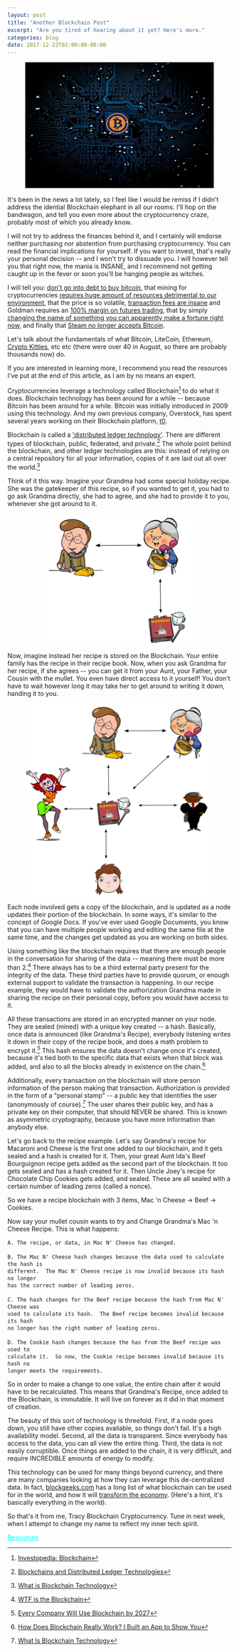 ```yaml
---
layout: post
title: "Another Blockchain Post"
excerpt: "Are you tired of hearing about it yet? Here's more."
categories: blog
date: 2017-12-22T02:00:00-06:00
---
```


<center><figure>
<img src="/images/bitcoin.jpg">
</figure></center>

It's been in the news a lot lately, so I feel like I would be remiss if I didn't address the idential Blockchain elephant in all our rooms.  I'll hop on the bandwagon, and tell you even more about the cryptocurrency craze, probably most of which you already know.

I will not try to address the finances behind it, and I certainly will endorse neither purchasing nor abstention from purchasing cryptocurrency.  You can read the financial implications for yourself. If you want to invest, that's really your personal decision -- and I won't try to dissuade you.  I will however tell you that right now, the mania is INSANE, and I recommend not getting caught up in the fever or soon you'll be hanging people as witches.

I will tell you: <a href="https://www.vice.com/en_us/article/d3xywq/buy-bitcoin-with-debt-insane?utm_source=vicetwitterus">don't go into debt to buy bitcoin</a>, that mining for cryptocurrencies <a href="http://www.businessinsider.com/bitcoin-is-ruining-the-planet-2017-12?r=US&IR=T">requires huge amount of resources detrimental to our environment</a>, that the price is so volatile, <a href="https://arstechnica.com/tech-policy/2017/12/bitcoin-fees-rising-high/">transaction fees are insane</a> and Goldman requires an <a href="https://www.bloomberg.com/news/articles/2017-12-14/goldman-said-to-seek-100-margin-on-some-bitcoin-futures-trades">100% margin on futures trading</a>, that by simply <a href="https://techcrunch.com/2017/12/21/long-island-iced-tea-shares-went-gangbusters-after-changing-its-name-to-long-blockchain/">changing the name of something you can apparently make a fortune right now</a>, and finally that <a href="https://steamcommunity.com/games/593110/announcements/detail/1464096684955433613">Steam no longer accepts Bitcoin</a>.

Let's talk about the fundamentals of what Bitcoin, LiteCoin, Ethereum, <a href="https://www.cryptokitties.co/">Crypto Kitties</a>, etc etc (there were over 40 in August, so there are probably thousands now) do.

If you are interested in learning more, I recommend you read the resources I've put at the end of this article, as I am by no means an expert.

Cryptocurrencies leverage a technology called Blockchain[^1] to do what it does.  Blockchain technology has been around for a while -- because Bitcoin has been around for a while.  Bitcoin was initially introduced in 2009 using this technology.  And my own previous company, Overstock, has spent several years working on their Blockchain platform, <a href="https://www.tzero.com/">t0</a>.

Blockchain is called a <a href="https://www.investopedia.com/terms/d/distributed-ledgers.asp">'distributed ledger technology'</a>.  There are different types of blockchain, public, federated, and private.[^2]  The whole point behind the blockchain, and other ledger technologies are this: instead of relying on a central repository for all your information, copies of it are laid out all over the world.[^3]  

Think of it this way.  Imagine your Grandma had some special holiday recipe.  She was the gatekeeper of this recipe, so if you wanted to get it, you had to go ask Grandma directly, she had to agree, and she had to provide it to you, whenever she got around to it.

<center><figure>
<img src="/images/recipe.jpg">
</figure></center>

Now, imagine instead her recipe is stored on the Blockchain.  Your entire family has the recipe in their recipe book.  Now, when you ask Grandma for her recipe, if she agrees -- you can get it from your Aunt, your Father, your Cousin with the mullet.  You even have direct access to it yourself!  You don't have to wait however long it may take her to get around to writing it down, handing it to you.

<center><figure>
<img src="/images/recipe_2.jpg">
</figure></center>

Each node involved gets a copy of the blockchain, and is updated as a node updates their portion of the blockchain.  In some ways, it's similar to the concept of Google Docs.  If you've ever used Google Documents, you know that you can have multiple people working and editing the same file at the same time, and the changes get updated as you are working on both sides.

Using something like the blockchain requires that there are enough people in the conversation for sharing of the data -- meaning there must be more than 2.[^4]  There always has to be a third external party present for the integrity of the data.  These third parties have to provide quorum, or enough external support to validate the transaction is happening.  In our recipe example, they would have to validate the authorization Grandma made in sharing the recipe on their personal copy, before you would have access to it.

All these transactions are stored in an encrypted manner on your node.  They are sealed (mined) with a unique key created -- a hash.  Basically, once data is announced (like Grandma's Recipe), everybody listening writes it down in their copy of the recipe book, and does a math problem to encrypt it.[^5]  This hash ensures the data doesn't change once it's created, because it's tied both to the specific data that exists when that block was added, and also to all the blocks already in existence on the chain.[^6]

Additionally, every transaction on the blockchain will store person information of the person making that transaction. Authorization is provided in the form of a "personal stamp" -- a public key that identifies the user (anonymously of course).[^7]  The user shares their public key, and has a private key on their computer, that should NEVER be shared.  This is known as asymmetric cryptography, because you have more information than anybody else.

Let's go back to the recipe example.  Let's say Grandma's recipe for Macaroni and Cheese is the first one added to our blockchain, and it gets sealed and a hash is created for it.  Then, your great Aunt Ida's Beef Bourguignon recipe gets added as the second part of the blockchain.  It too gets sealed and has a hash created for it.  Then Uncle Joey's recipe for Chocolate Chip Cookies gets added, and sealed.  These are all sealed with a certain number of leading zeros (called a nonce).

So we have a recipe blockchain with 3 items, Mac 'n Cheese → Beef → Cookies.  

Now say your mullet cousin wants to try and Change Grandma's Mac 'n Cheese Recipe. This is what happens:

```
A. The recipe, or data, in Mac N' Cheese has changed.

B. The Mac N' Cheese hash changes because the data used to calculate the hash is 
different.  The Mac N' Cheese recipe is now invalid because its hash no longer 
has the correct number of leading zeros.

C. The hash changes for the Beef recipe because the hash from Mac N' Cheese was
used to calculate its hash.  The Beef recipe becomes invalid because its hash
no longer has the right number of leading zeros.

D. The Cookie hash changes because the has from the Beef recipe was used to 
calculate it.  So now, the Cookie recipe becomes invalid because its hash no 
longer meets the requirements.
```

So in order to make a change to one value, the entire chain after it would have to be recalculated.  This means that Grandma's Recipe, once added to the Blockchain, is immutable.  It will live on forever as it did in that moment of creation.

The beauty of this sort of technology is threefold.  First, if a node goes down, you still have other copies available, so things don't fail.  It's a high availability model.  Second, all the data is transparent.  Since everybody has access to the data, you can all view the entire thing. Third, the data is not easily corruptible.  Once things are added to the chain, it is very difficult, and require INCREDIBLE amounts of energy to modify.

This technology can be used for many things beyond currency, and there are many companies looking at how they can leverage this de-centralized data.  In fact, <a href="https://blockgeeks.com">blockgeeks.com</a> has a long list of what blockchain can be used for in the world, and how it will <a href="https://www.youtube.com/watch?v=RplnSVTzvnU">transform the economy</a>.  (Here's a hint, it's basically everything in the world).

So that's it from me, Tracy Blockchain Cryptocurrency.  Tune in next week, when I attempt to change my name to reflect my inner tech spirit.

<font color="cyan"><u>Resources</u></font>
[^1]: <a href="https://www.investopedia.com/terms/b/blockchain.asp"> Investopedia: Blockchain</a>
[^2]:<a href="https://blockchainhub.net/blockchains-and-distributed-ledger-technologies-in-general/">Blockchains and Distributed Ledger Technologies</a>
[^3]:<a href="https://blockgeeks.com/guides/what-is-blockchain-technology/">What is Blockchain Technology</a>
[^4]: <a href="https://hackernoon.com/wtf-is-the-blockchain-1da89ba19348">WTF is the Blockchain</a>
[^5]: <a href="https://hackernoon.com/your-company-will-use-blockchain-in-less-than-10-years-heres-how-6d9da452fa8d">Every Company Will Use Blockchain by 2027</a>
[^6]: <a href="https://medium.freecodecamp.org/how-does-blockchain-really-work-i-built-an-app-to-show-you-6b70cd4caf7d">How Does Blockchain Really Work? I Built an App to Show You</a>
[^7]: <a href="https://www.investinblockchain.com/what-is-blockchain-technology/">What Is Blockchain Technology</a>
